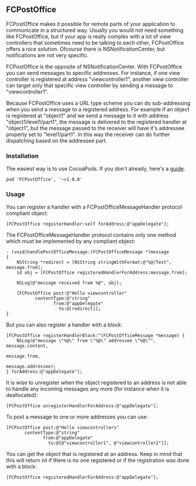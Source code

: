 ## FCPostOffice

FCPostOffice makes it possible for remote parts of your application to communicate in a structured way. Usually you would not need something like FCPostOffice, but if your app is really complex with a lot of view controllers that sometimes need to be talking to each other, FCPostOffice offers a nice solution. Ofcourse there is NSNotificationCenter, but notifications are not very specific. 

FCPostOffice is the opposite of NSNotificationCenter. With FCPostOffice you can send messages to specific addresses. For instance, if one view controller is registered at address "viewcontroller1", another view controller can target only that specific view controller by sending a message to "viewcontroller1". 

Because FCPostOffice uses a URL type scheme you can do sub-addressing when you send a message to a registered address. For example if an object is registered at "object1" and we send a message to it with address "object1/level1/part1", the message is delivered to the registered handler at "object1", but the message passed to the receiver will have it's addressee property set to "level1/part1". In this way the receiver can do further dispatching based on the addressee part.

### Installation

The easiest way is to use CocoaPods. If you don't already, here's a [guide](http://guides.cocoapods.org/using/getting-started.html).

	pod 'FCPostOffice', '~>1.0.0'

### Usage

You can register a handler with a FCPostOfficeMessageHandler protocol compliant object:

    [FCPostOffice registerHandler:self forAddress:@"appDelegate"];

The FCPostOfficeMessageHandler protocol contains only one method which must be implemented by any compliant object:

    - (void)handlePostOfficeMessage:(FCPostOfficeMessage *)message
	{
   	 	NSString *redirect = [NSString stringWithFormat:@"%@/Test", message.from];
    	id obj = [FCPostOffice registeredHandlerForAddress:message.from];
    
    	NSLog(@"message received from %@", obj);
    
    	[FCPostOffice post:@"Hello viewcontroller" 
    		   contentType:@"string" 
    		   		  from:@"appDelegate" 
    		   		  	to:@[redirect]];
	}

But you can also register a handler with a block:

	[FCPostOffice registerHandlerBlock:^(FCPostOfficeMessage *message) {
        NSLog(@"message \"%@\" from \"%@\" addressee \"%@\"", message.content, 
        													  message.from, 
        													  message.addressee);
    } forAddress:@"appDelegate"];

It is wise to unregister when the object registered to an address is not able to handle any incoming messages any more (for instance when it is deallocated):

    [FCPostOffice unregisterHandlerForAddress:@"appDelegate"];

To post a message to one or more addresses you can use:

	[FCPostOffice post:@"Hello viewcontrollers" 
		   contentType:@"string" 
		   		  from:@"appDelegate" 
		   		  	to:@[@"viewcontroller1", @"viewcontroller2"]];

You can get the object that is registered at an address. Keep in mind that this will return nil if there is no one registered or if the registration was done with a block:

	[FCPostOffice registeredHandlerForAddress:@"appDelegate"];


